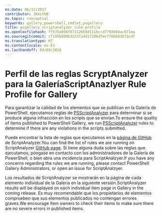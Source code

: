 ```yaml
---
ms.date: 06/12/2017
contributor: JKeithB
ms.topic: conceptual
keywords: gallery,powershell,cmdlet,psgallery
title: psgallery_scriptanalyzer_rule_profile
ms.openlocfilehash: ff575ab56f07312658d111bccd7793b64ac071ea
ms.sourcegitcommit: cf195b090b3223fa4917206dfec7f0b603873cdf
ms.translationtype: HT
ms.contentlocale: es-ES
ms.lasthandoff: 04/09/2018
---
```

# <a name="scriptanazlyer-rule-profile-for-gallery"></a><span data-ttu-id="6a6d3-103">Perfil de las reglas ScryptAnalyzer para la Galería</span><span class="sxs-lookup"><span data-stu-id="6a6d3-103">ScriptAnazlyer Rule Profile for Gallery</span></span>
<span data-ttu-id="6a6d3-104">Para garantizar la calidad de los elementos que se publican en la Galería de PowerShell, ejecutamos reglas de [PSScriptAnalyzer](https://github.com/PowerShell/PSScriptAnalyzer) para determinar si se produce alguna infracción en los scripts que se envían.</span><span class="sxs-lookup"><span data-stu-id="6a6d3-104">To ensure the quality of items published to PowerShell Gallery, we run [PSScriptAnalyzer](https://github.com/PowerShell/PSScriptAnalyzer) rules to determine if there are any violations in the scripts submitted.</span></span>

<span data-ttu-id="6a6d3-105">Puede encontrar la lista de reglas que ejecutamos en la [página de GitHub](https://github.com/PowerShell/PSScriptAnalyzer/blob/development/Engine/Settings/PSGallery.psd1) de ScriptAnalyzer.</span><span class="sxs-lookup"><span data-stu-id="6a6d3-105">You can find the list of rules we are running on ScriptAnalyzer [GitHub page](https://github.com/PowerShell/PSScriptAnalyzer/blob/development/Engine/Settings/PSGallery.psd1).</span></span>
<span data-ttu-id="6a6d3-106">Si tiene alguna duda sobre las reglas que ejecutamos, póngase en contacto con los administradores de la Galería de PowerShell, o bien abra una incidencia para ScriptAnalzyer.</span><span class="sxs-lookup"><span data-stu-id="6a6d3-106">If you have any concerns regarding the rules we are running, please contact PowerShell Gallery Administrators, or open an issue for ScriptAnalzyer.</span></span>

<span data-ttu-id="6a6d3-107">Los resultados de ScriptAnalyzer se mostrarán en la página de cada elemento individual de la Galería en la siguiente versión.</span><span class="sxs-lookup"><span data-stu-id="6a6d3-107">ScriptAnalyzer results will be displayed on each individual item page in Gallery in the coming release.</span></span> <span data-ttu-id="6a6d3-108">Es muy recomendable que los propietarios de elementos comprueben que sus elementos publicados no contengan errores graves.</span><span class="sxs-lookup"><span data-stu-id="6a6d3-108">We encourage item owners to check their items to make sure there are no severe errors in published items.</span></span>